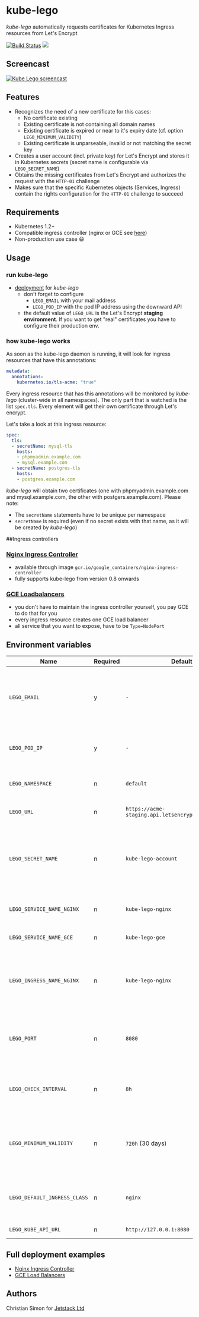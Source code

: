 # kube-lego

*kube-lego* automatically requests certificates for Kubernetes Ingress resources from Let's Encrypt

[![Build Status](https://travis-ci.org/jetstack/kube-lego.svg?branch=master)](https://travis-ci.org/jetstack/kube-lego)
[![](https://images.microbadger.com/badges/version/jetstack/kube-lego.svg)](http://microbadger.com/#/images/jetstack/kube-lego "Get your own version badge on microbadger.com")

## Screencast

[![Kube Lego screencast](https://asciinema.org/a/47444.png)](https://asciinema.org/a/47444)

## Features

- Recognizes the need of a new certificate for this cases:
  - No certificate existing
  - Existing certificate is not containing all domain names
  - Existing certificate is expired or near to it's expiry date (cf. option `LEGO_MINIMUM_VALIDITY`)
  - Existing certificate is unparseable, invalid or not matching the secret key
- Creates a user account (incl. private key) for Let's Encrypt and stores it in Kubernetes secrets (secret name is configurable via `LEGO_SECRET_NAME`)
- Obtains the missing certificates from Let's Encrypt and authorizes the request with the `HTTP-01` challenge
- Makes sure that the specific Kubernetes objects (Services, Ingress) contain the rights configuration for the `HTTP-01` challenge to succeed

## Requirements

- Kubernetes 1.2+
- Compatible ingress controller (nginx or GCE see [here](#ingress))
- Non-production use case :laughing:

## Usage

### run kube-lego

- [deployment](examples/gce/50-kube-lego-deployment.yaml) for *kube-lego*
  - don't forget to configure
     - `LEGO_EMAIL` with your mail address
     - `LEGO_POD_IP` with the pod IP address using the downward API
  - the default value of `LEGO_URL` is the Let's Encrypt **staging environment**. If you want to get "real" certificates you have to configure their production env.

### how kube-lego works

As soon as the kube-lego daemon is running, it will look for ingress resources that have this annotations:

```yaml
metadata:
  annotations:
    kubernetes.io/tls-acme: "true"
```

Every ingress resource that has this annotations will be monitored by *kube-lego* (cluster-wide in all namespaces). The only part that is watched is the list `spec.tls`. Every element will get their own certificate through Let's encrypt.

Let's take a look at this ingress resource:

```yaml
spec:
  tls:
  - secretName: mysql-tls
    hosts:
    - phpmyadmin.example.com
    - mysql.example.com
  - secretName: postgres-tls
    hosts:
    - postgres.example.com
```

*kube-lego* will obtain two certificates (one with phpmyadmin.example.com and mysql.example.com, the other with postgers.example.com). Please note:

- The `secretName` statements have to be unique per namespace
- `secretName` is required (even if no secret exists with that name, as it will be created by *kube-lego*)


##<a name="ingress"></a>Ingress controllers

### [Nginx Ingress Controller](https://github.com/kubernetes/contrib/tree/master/ingress/controllers/nginx)

- available through image `gcr.io/google_containers/nginx-ingress-controller`
- fully supports kube-lego from version 0.8 onwards

### [GCE Loadbalancers](https://github.com/kubernetes/contrib/tree/master/ingress/controllers/gce)

- you don't have to maintain the ingress controller yourself, you pay GCE to do that for you
- every ingress resource creates one GCE load balancer
- all service that you want to expose, have to be `Type=NodePort`

## Environment variables

| Name | Required | Default | Description |
|------|----------|---------|-------------|
| `LEGO_EMAIL` | y | `-` | E-Mail address for the ACME account, used to recover from lost secrets |
| `LEGO_POD_IP` | y | `-` | Pod IP address (use the [downward API](http://kubernetes.io/docs/user-guide/downward-api/))|
| `LEGO_NAMESPACE` | n | `default` | Namespace where kube-lego is running in |
| `LEGO_URL` | n | `https://acme-staging.api.letsencrypt.org/directory` | URL for the ACME server |
| `LEGO_SECRET_NAME` | n | `kube-lego-account` | Name of the secret in the same namespace that contains ACME account secret |
| `LEGO_SERVICE_NAME_NGINX` | n | `kube-lego-nginx` | Service name for NGINX ingress |
| `LEGO_SERVICE_NAME_GCE` | n | `kube-lego-gce` | Service name for GCE ingress |
| `LEGO_INGRESS_NAME_NGINX` | n | `kube-lego-nginx` | Ingress name which contains the routing for HTTP verification for nginx ingress |
| `LEGO_PORT` | n | `8080` | Port where this daemon is listening for verifcation calls (HTTP method)|
| `LEGO_CHECK_INTERVAL` | n | `8h` | Interval for periodically certificate checks (to find expired certs)|
| `LEGO_MINIMUM_VALIDITY` | n | `720h` (30 days) | Request a renewal when the remaining certificate validitiy falls below that value|
| `LEGO_DEFAULT_INGRESS_CLASS` | n | `nginx` | Default ingress class for resources without specification|
| `LEGO_KUBE_API_URL` | n | `http://127.0.0.1:8080` | API server URL |


## Full deployment examples

- [Nginx Ingress Controller](examples/nginx/README.md)
- [GCE Load Balancers](examples/gce/README.md)

## Authors

Christian Simon for [Jetstack Ltd](http://www.jetstack.io)
